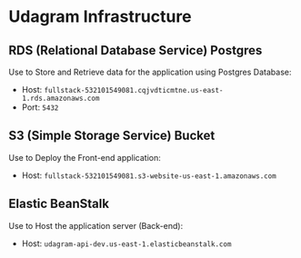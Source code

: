# Udagram Infrastructure

## RDS (Relational Database Service) Postgres
Use to Store and Retrieve data for the application using Postgres Database:
- Host: `fullstack-532101549081.cqjvdticmtne.us-east-1.rds.amazonaws.com`
- Port: `5432`

## S3 (Simple Storage Service) Bucket
Use to Deploy the Front-end application:
- Host: `fullstack-532101549081.s3-website-us-east-1.amazonaws.com`

## Elastic BeanStalk
Use to Host the application server (Back-end):
- Host: `udagram-api-dev.us-east-1.elasticbeanstalk.com`
